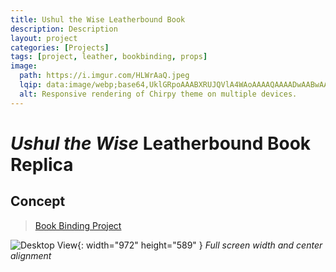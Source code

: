 ```yaml
---
title: Ushul the Wise Leatherbound Book
description: Description
layout: project
categories: [Projects]
tags: [project, leather, bookbinding, props]
image:
  path: https://i.imgur.com/HLWrAaQ.jpeg
  lqip: data:image/webp;base64,UklGRpoAAABXRUJQVlA4WAoAAAAQAAAADwAABwAAQUxQSDIAAAARL0AmbZurmr57yyIiqE8oiG0bejIYEQTgqiDA9vqnsUSI6H+oAERp2HZ65qP/VIAWAFZQOCBCAAAA8AEAnQEqEAAIAAVAfCWkAALp8sF8rgRgAP7o9FDvMCkMde9PK7euH5M1m6VWoDXf2FkP3BqV0ZYbO6NA/VFIAAAA
  alt: Responsive rendering of Chirpy theme on multiple devices.
---
```


# _Ushul the Wise_ Leatherbound Book Replica

## Concept

<blockquote class="imgur-embed-pub" lang="en" data-id="a/1zvT711"  ><a href="https://imgur.com/a/1zvT711">Book Binding Project</a></blockquote><script async src="https://s.imgur.com/min/embed.js" charset="utf-8"></script>

![Desktop View](https://i.imgur.com/HLWrAaQ.jpeg){: width="972" height="589" }
_Full screen width and center alignment_